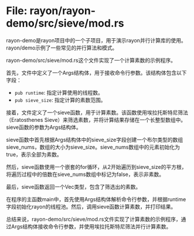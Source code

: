 # File: rayon/rayon-demo/src/sieve/mod.rs

rayon-demo是rayon项目中的一个子项目，用于演示rayon并行计算库的使用。rayon/demo示例了一些常见的并行算法和模式。

rayon-demo/src/sieve/mod.rs这个文件实现了一个计算素数的示例程序。

首先，文件中定义了一个Args结构体，用于接收命令行参数。该结构体包含以下字段：
- `pub runtime`: 指定计算使用的线程数。
- `pub sieve_size`: 指定计算的素数范围。

接着，文件定义了一个sieve函数，用于计算素数。该函数使用埃拉托斯特尼筛法（Eratosthenes Sieve）来筛选素数，并将计算结果存储在一个长整型数组中。sieve函数的参数为Args结构体。

sieve函数中首先根据Args结构体中的sieve_size字段创建一个布尔类型的数组sieve_nums，数组的大小为sieve_size。sieve_nums数组中的元素初始化为true，表示全部为素数。

然后，sieve函数使用一个嵌套的for循环，从2开始遍历到sieve_size的平方根，将遍历过程中的倍数在sieve_nums数组中标记为false，表示非素数。

最后，sieve函数返回一个Vec<u64>类型，包含了筛选出的素数。

在程序的主函数main中，首先使用Args结构体解析命令行参数，并根据runtime字段初始化rayon的线程池。然后，调用sieve函数计算素数，并打印结果。

总结来说，rayon-demo/src/sieve/mod.rs文件实现了计算素数的示例程序，通过Args结构体接收命令行参数，并使用埃拉托斯特尼筛法并行计算素数。

